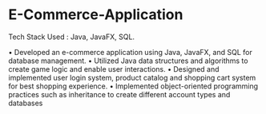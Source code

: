 # E-Commerce-Application

Tech Stack Used : Java, JavaFX, SQL.

• Developed an e-commerce application using Java, JavaFX, and SQL for database management.
• Utilized Java data structures and algorithms to create game logic and enable user interactions.
• Designed and implemented user login system, product catalog and shopping cart system for best shopping experience.
• Implemented object-oriented programming practices such as inheritance to create different account types and databases
